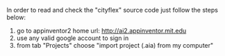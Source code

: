 In order to read and check the "cityflex" source code just follow the  steps below:
1. go to appinventor2 home url:   http://ai2.appinventor.mit.edu
2. use any valid google account to sign in
3. from tab "Projects" choose  "import project (.aia) from my computer"